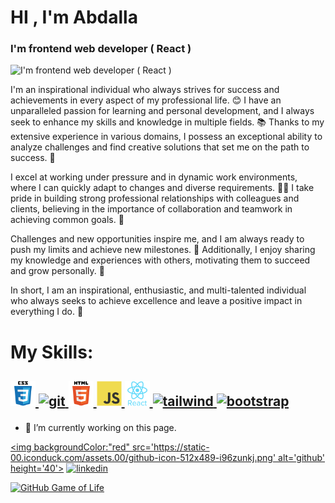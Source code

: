  # HI , I'm Abdalla
### I'm frontend web developer ( React )

![I'm frontend web developer ( React )](https://media.licdn.com/dms/image/D4D16AQHgrDTYGCYnGg/profile-displaybackgroundimage-shrink_350_1400/0/1709815530001?e=1724889600&v=beta&t=RTon37-rnQcH4LyDYetO7IhXQq6JjPC4_inVW_IxPpo)


I'm an inspirational individual who always strives for success and achievements in every aspect of my professional life. 😊 I have an unparalleled passion for learning and personal development, and I always seek to enhance my skills and knowledge in multiple fields. 📚 Thanks to my extensive experience in various domains, I possess an exceptional ability to analyze challenges and find creative solutions that set me on the path to success. 💪

I excel at working under pressure and in dynamic work environments, where I can quickly adapt to changes and diverse requirements. 🧑‍💼 I take pride in building strong professional relationships with colleagues and clients, believing in the importance of collaboration and teamwork in achieving common goals. 🤝

Challenges and new opportunities inspire me, and I am always ready to push my limits and achieve new milestones. 💼 Additionally, I enjoy sharing my knowledge and experiences with others, motivating them to succeed and grow personally. 🌟

In short, I am an inspirational, enthusiastic, and multi-talented individual who always seeks to achieve excellence and leave a positive impact in everything I do. 🚀

# My Skills: 
## <p align="left">  <a href="https://www.w3schools.com/css/" target="_blank" rel="noreferrer"> <img src="https://raw.githubusercontent.com/devicons/devicon/master/icons/css3/css3-original-wordmark.svg" alt="css3" width="40" height="40"/> </a> <a href="https://git-scm.com/" target="_blank" rel="noreferrer"> <img src="https://www.vectorlogo.zone/logos/git-scm/git-scm-icon.svg" alt="git" width="40" height="40"/> </a>  <a href="https://www.w3.org/html/" target="_blank" rel="noreferrer"> <img src="https://raw.githubusercontent.com/devicons/devicon/master/icons/html5/html5-original-wordmark.svg" alt="html5" width="40" height="40"/> </a> <a href="https://developer.mozilla.org/en-US/docs/Web/JavaScript" target="_blank" rel="noreferrer"> <img src="https://raw.githubusercontent.com/devicons/devicon/master/icons/javascript/javascript-original.svg" alt="javascript" width="40" height="40"/> </a> <a href="https://reactjs.org/" target="_blank" rel="noreferrer"> <img src="https://raw.githubusercontent.com/devicons/devicon/master/icons/react/react-original-wordmark.svg" alt="react" width="40" height="40"/> </a> <a href="[https://tailwindcss.com/" target="_blank" rel="noreferrer"> <img src="https://icon.icepanel.io/Technology/svg/Tailwind-CSS.svg" alt="tailwind" width="40" height="40"/> </a> <a href="https://getbootstrap.com/" target="_blank" rel="noreferrer"> <img src="https://i.ibb.co/NjCdXRL/pngegg.png" alt="bootstrap" width="40" height="40"/> </a> 

- 🔭 I’m currently working on this page. 


[<img backgroundColor:"red"  src='https://static-00.iconduck.com/assets.00/github-icon-512x489-i96zunkj.png' alt='github' height='40'>](https://github.com/Abdalla-Elhagar)  [<img src='https://static-00.iconduck.com/assets.00/linkedin-icon-512x512-b5owxava.png' alt='linkedin' height='40'>](https://www.linkedin.com/in/abdalla-elhgar-92a270241/)  





[![GitHub Game of Life](https://github4life.herokuapp.com/ethomson.gif?z=6)](https://github4life.herokuapp.com/ethomson)

